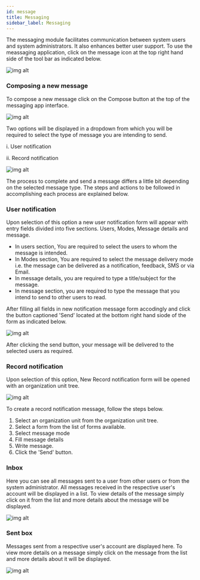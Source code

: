 ```yaml
---
id: message
title: Messaging
sidebar_label: Messaging
---
```


 The messaging module facilitates communication between system users and system administrators. It also enhances better user support. To use the meassaging application, click on the message icon at the top right hand side of the tool bar as indicated below.

![img alt](/images/MessagingApp.png)

### Composing a new message 
 To compose a new message click on the Compose button at the top of the messaging app interface.

 ![img alt](/images/ComposingNewMessage.png)

 Two options will be displayed in a dropdown from which you will be required to select the type of message you are intending to send.

 i. User notification

 ii. Record notification

 ![img alt](/images/MessageOptions.png)

The process to complete and send a message differs a little bit depending on the selected message type. The steps and actions to be followed in accomplishing each process are explained below.

### User notification ###

Upon selection of this option a new user notification form will appear with entry fields divided into five sections. Users, Modes, Message details and message. 

- In users section, You are required to select the users to whom the message is intended.
- In Modes section, You are required to select the message delivery mode i.e. the message can be delivered as a notification, feedback, SMS or via Email.
- In message details, you are required to type a title/subject for the message. 
- In message section, you are required to type the message that you intend to send to other users to read.

After filling all fields in new notification message form accodingly and click the button captioned 'Send' located at the bottom right hand siode of the form as indicated below.

![img alt](/images/SendingMessageType1.png)

After clicking the send button, your message will be delivered to the selected users as required.

### Record notification ###
Upon selection of this option, New Record notification form will be opened with an organization unit tree.

![img alt](/images/NewRecordNotification.png)

 To create a record notification message, follow the steps below.

1. Select an organization unit from the organization unit tree.
2. Select a form from the list of forms available.
3. Select message mode
4. Fill message details
5. Write message.
6. Click the 'Send' button.

### Inbox
Here you can see all messages sent to a user from other users or from the system administrator. All messages received in the respective user's account will be displayed in a list. To view details of the message simply click on it from the list and more details about the message will be displayed.

![img alt](/images/InboxMessages.png)

### Sent box
Messages sent from a respective user's account are displayed here. To view more details on a message simply click on the message from the list and more details about it will be displayed.

![img alt](/images/SentBoxMessages.png)
